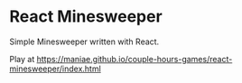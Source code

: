 # React Minesweeper

Simple Minesweeper written with React.

Play at https://maniae.github.io/couple-hours-games/react-minesweeper/index.html
